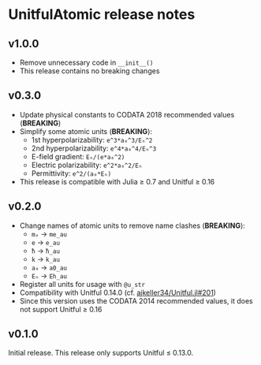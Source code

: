 # UnitfulAtomic release notes

## v1.0.0

* Remove unnecessary code in `__init__()`
* This release contains no breaking changes

## v0.3.0

* Update physical constants to CODATA 2018 recommended values (**BREAKING**)
* Simplify some atomic units (**BREAKING**):
  - 1st hyperpolarizability: `e^3*a₀^3/Eₕ^2`
  - 2nd hyperpolarizability: `e^4*a₀^4/Eₕ^3`
  - E-field gradient: `Eₕ/(e*a₀^2)`
  - Electric polarizability: `e^2*a₀^2/Eₕ`
  - Permittivity: `e^2/(a₀*Eₕ)`
* This release is compatible with Julia ≥ 0.7 and Unitful ≥ 0.16

## v0.2.0

* Change names of atomic units to remove name clashes (**BREAKING**):
  * `mₑ` → `me_au`
  * `e` → `e_au`
  * `ħ` → `ħ_au`
  * `k` → `k_au`
  * `a₀` → `a0_au`
  * `Eₕ` → `Eh_au`
* Register all units for usage with `@u_str`
* Compatibility with Unitful 0.14.0 (cf.
  [ajkeller34/Unitful.jl#201](https://github.com/ajkeller34/Unitful.jl/pull/201))
* Since this version uses the CODATA 2014 recommended values, it does not support
  Unitful ≥ 0.16

## v0.1.0

Initial release. This release only supports Unitful ≤ 0.13.0.
